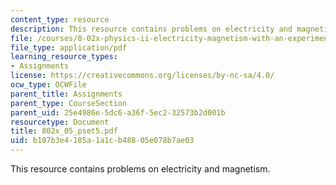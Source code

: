 ```yaml
---
content_type: resource
description: This resource contains problems on electricity and magnetism.
file: /courses/8-02x-physics-ii-electricity-magnetism-with-an-experimental-focus-spring-2005/b107b3e4185a1a1cb48805e078b7ae03_802x_05_pset5.pdf
file_type: application/pdf
learning_resource_types:
- Assignments
license: https://creativecommons.org/licenses/by-nc-sa/4.0/
ocw_type: OCWFile
parent_title: Assignments
parent_type: CourseSection
parent_uid: 25e4986e-5dc6-a36f-5ec2-32573b2d001b
resourcetype: Document
title: 802x_05_pset5.pdf
uid: b107b3e4-185a-1a1c-b488-05e078b7ae03
---
```

This resource contains problems on electricity and magnetism.
